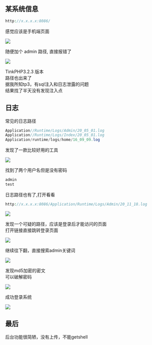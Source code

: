某系统信息
-----

```php
http://x.x.x.x:8086/
```

感觉应该是手机端页面

[![](https://shs3.b.qianxin.com/attack_forum/2021/06/attach-28389d2e87dcc55edb02b36c21eada412b4df184.png)](https://shs3.b.qianxin.com/attack_forum/2021/06/attach-28389d2e87dcc55edb02b36c21eada412b4df184.png)

随便加个 admin 路径, 直接报错了

[![](https://shs3.b.qianxin.com/attack_forum/2021/06/attach-04cb9239406a50e1d24dc8446172d8c4d993fc6c.png)](https://shs3.b.qianxin.com/attack_forum/2021/06/attach-04cb9239406a50e1d24dc8446172d8c4d993fc6c.png)

TinkPHP3.2.3 版本  
路径也出来了  
据我所知tp3，有sql注入和日志泄露的问题  
结果找了半天没有发现注入点

日志
--

常见的日志路径

```php
Application//Runtime/Logs/Admin/20_05_01.log
Application//Runtime/Logs/Index/20_05_01.log
Application/runtime/logs/home/16_09_09.log
```

发现了一款比较好用的工具

[![](https://shs3.b.qianxin.com/attack_forum/2021/06/attach-3e973d9872fb2a64022eb79dab754f293b05a7c5.png)](https://shs3.b.qianxin.com/attack_forum/2021/06/attach-3e973d9872fb2a64022eb79dab754f293b05a7c5.png)

找到了两个用户名但是没有密码

```php
admin
test
```

日志路径也有了,打开看看

```php
http://x.x.x.x:8086/Application/Runtime/Logs/Admin/20_11_18.log
```

[![](https://shs3.b.qianxin.com/attack_forum/2021/06/attach-211d893d92a6501317d9c17f41593c500488567f.png)](https://shs3.b.qianxin.com/attack_forum/2021/06/attach-211d893d92a6501317d9c17f41593c500488567f.png)

发现一个可疑的路径，应该是登录后才能访问的页面  
打开链接直接跳转登录页面

[![](https://shs3.b.qianxin.com/attack_forum/2021/06/attach-83d61a6399c567a3d71c5e052c535d4503d704b6.png)](https://shs3.b.qianxin.com/attack_forum/2021/06/attach-83d61a6399c567a3d71c5e052c535d4503d704b6.png)

继续往下翻，直接搜索admin关键词

[![](https://shs3.b.qianxin.com/attack_forum/2021/06/attach-3a4edae12f7d799de58b96dcca1bd10759383f59.png)](https://shs3.b.qianxin.com/attack_forum/2021/06/attach-3a4edae12f7d799de58b96dcca1bd10759383f59.png)

发现md5加密的密文  
可以破解密码

[![](https://shs3.b.qianxin.com/attack_forum/2021/06/attach-2383b2fb292724135763326d0da80e3c7947166f.png)](https://shs3.b.qianxin.com/attack_forum/2021/06/attach-2383b2fb292724135763326d0da80e3c7947166f.png)

成功登录系统

[![](https://shs3.b.qianxin.com/attack_forum/2021/06/attach-441fe2febb3bd97b6d57e47db4a354e7c666a6ac.png)](https://shs3.b.qianxin.com/attack_forum/2021/06/attach-441fe2febb3bd97b6d57e47db4a354e7c666a6ac.png)

最后
--

后台功能很简陋，没有上传，不能getshell